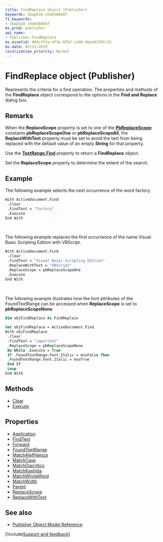 ```yaml
---
title: FindReplace object (Publisher)
keywords: vbapb10.chm8388607
f1_keywords:
- vbapb10.chm8388607
ms.prod: publisher
api_name:
- Publisher.FindReplace
ms.assetid: 96dcf5fe-4f3e-07b7-c248-46edd370fc31
ms.date: 05/31/2019
localization_priority: Normal
---
```



# FindReplace object (Publisher)

Represents the criteria for a find operation. The properties and methods of the **FindReplace** object correspond to the options in the **Find and Replace** dialog box.
 

## Remarks

When the **ReplaceScope** property is set to one of the **[PbReplaceScope](Publisher.PbReplaceScope.md)** constants **pbReplaceScopeOne** or **pbReplaceScopeAll**, the **ReplaceWithText** property must be set to avoid the text from being replaced with the default value of an empty **String** for that property.
 
Use the **[TextRange.Find](publisher.textrange.find.md)** property to return a **FindReplace** object. 

Set the **ReplaceScope** property to determine the extent of the search. 

## Example

The following example selects the next occurrence of the word factory.

```vb
With ActiveDocument.Find 
 .Clear 
 .FindText = "factory" 
 .Execute 
End With
```

<br/>

The following example replaces the first occurrence of the name Visual Basic Scripting Edition with VBScript.

```vb
With ActiveDocument.Find 
 .Clear 
 .FindText = "Visual Basic Scripting Edition" 
 .ReplaceWithText = "VBScript" 
 .ReplaceScope = pbReplaceScopeOne 
 .Execute 
End With
```

<br/>

The following example illustrates how the font attributes of the FoundTextRange can be accessed when **ReplaceScope** is set to **pbReplaceScopeNone**.

```vb
Dim objFindReplace As FindReplace 
 
Set objFindReplace = ActiveDocument.Find 
With objFindReplace 
 .Clear 
 .FindText = "important" 
 .ReplaceScope = pbReplaceScopeNone 
 Do While .Execute = True 
 If .FoundTextRange.Font.Italic = msoFalse Then 
 .FoundTextRange.Font.Italic = msoTrue 
 End If 
 Loop 
End With
```


## Methods

- [Clear](Publisher.FindReplace.Clear.md)
- [Execute](Publisher.FindReplace.Execute.md)

## Properties

- [Application](Publisher.FindReplace.Application.md)
- [FindText](Publisher.FindReplace.FindText.md)
- [Forward](Publisher.FindReplace.Forward.md)
- [FoundTextRange](Publisher.FindReplace.FoundTextRange.md)
- [MatchAlefHamza](Publisher.FindReplace.MatchAlefHamza.md)
- [MatchCase](Publisher.FindReplace.MatchCase.md)
- [MatchDiacritics](Publisher.FindReplace.MatchDiacritics.md)
- [MatchKashida](Publisher.FindReplace.MatchKashida.md)
- [MatchWholeWord](Publisher.FindReplace.MatchWholeWord.md)
- [MatchWidth](Publisher.FindReplace.MatchWidth.md)
- [Parent](Publisher.FindReplace.Parent.md)
- [ReplaceScope](Publisher.FindReplace.ReplaceScope.md)
- [ReplaceWithText](Publisher.FindReplace.ReplaceWithText.md)

## See also

- [Publisher Object Model Reference](overview/publisher/object-model.md)



[!include[Support and feedback](~/includes/feedback-boilerplate.md)]